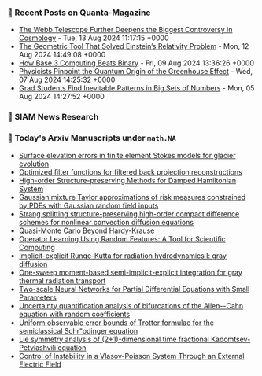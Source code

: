 ### 📝 Recent Posts on Quanta-Magazine
<!-- quanta starts -->
* <a href="https://www.quantamagazine.org/the-webb-telescope-further-deepens-the-biggest-controversy-in-cosmology-20240813/">The Webb Telescope Further Deepens the Biggest Controversy in Cosmology</a> - Tue, 13 Aug 2024 11:17:15 +0000
* <a href="https://www.quantamagazine.org/the-geometric-tool-that-solved-einsteins-relativity-problem-20240812/">The Geometric Tool That Solved Einstein’s Relativity Problem</a> - Mon, 12 Aug 2024 14:49:08 +0000
* <a href="https://www.quantamagazine.org/how-base-3-computing-beats-binary-20240809/">How Base 3 Computing Beats Binary</a> - Fri, 09 Aug 2024 13:36:26 +0000
* <a href="https://www.quantamagazine.org/physicists-pinpoint-the-quantum-origin-of-the-greenhouse-effect-20240807/">Physicists Pinpoint the Quantum Origin of the Greenhouse Effect</a> - Wed, 07 Aug 2024 14:25:32 +0000
* <a href="https://www.quantamagazine.org/grad-students-find-inevitable-patterns-in-big-sets-of-numbers-20240805/">Grad Students Find Inevitable Patterns in Big Sets of Numbers</a> - Mon, 05 Aug 2024 14:27:52 +0000
<!-- quanta ends -->

### 📝 SIAM News Research
<!-- siam-news starts -->

<!-- siam-news ends -->

### 📝 Today's Arxiv Manuscripts under ``math.NA``
<!-- arxiv-math-na starts -->
* <a href="https://arxiv.org/abs/2408.06470">Surface elevation errors in finite element Stokes models for glacier evolution</a>
* <a href="https://arxiv.org/abs/2408.06471">Optimized filter functions for filtered back projection reconstructions</a>
* <a href="https://arxiv.org/abs/2408.06613">High-order Structure-preserving Methods for Damped Hamiltonian System</a>
* <a href="https://arxiv.org/abs/2408.06615">Gaussian mixture Taylor approximations of risk measures constrained by PDEs with Gaussian random field inputs</a>
* <a href="https://arxiv.org/abs/2408.06655">Strang splitting structure-preserving high-order compact difference schemes for nonlinear convection diffusion equations</a>
* <a href="https://arxiv.org/abs/2408.06475">Quasi-Monte Carlo Beyond Hardy-Krause</a>
* <a href="https://arxiv.org/abs/2408.06526">Operator Learning Using Random Features: A Tool for Scientific Computing</a>
* <a href="https://arxiv.org/abs/2305.05452">Implicit-explicit Runge-Kutta for radiation hydrodynamics I: gray diffusion</a>
* <a href="https://arxiv.org/abs/2401.04285">One-sweep moment-based semi-implicit-explicit integration for gray thermal radiation transport</a>
* <a href="https://arxiv.org/abs/2402.17232">Two-scale Neural Networks for Partial Differential Equations with Small Parameters</a>
* <a href="https://arxiv.org/abs/2404.04639">Uncertainty quantification analysis of bifurcations of the Allen--Cahn equation with random coefficients</a>
* <a href="https://arxiv.org/abs/2208.07957">Uniform observable error bounds of Trotter formulae for the semiclassical Schr"odinger equation</a>
* <a href="https://arxiv.org/abs/2405.09826">Lie symmetry analysis of (2+1)-dimensional time fractional Kadomtsev-Petviashvili equation</a>
* <a href="https://arxiv.org/abs/2407.15008">Control of Instability in a Vlasov-Poisson System Through an External Electric Field</a>
<!-- arxiv-math-na ends -->
